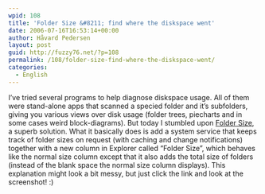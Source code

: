 ```yaml
---
wpid: 108
title: 'Folder Size &#8211; find where the diskspace went'
date: 2006-07-16T16:53:14+00:00
author: Håvard Pedersen
layout: post
guid: http://fuzzy76.net/?p=108
permalink: /108/folder-size-find-where-the-diskspace-went/
categories:
  - English
---
```

I&#8217;ve tried several programs to help diagnose diskspace usage. All of them were stand-alone apps that scanned a specied folder and it&#8217;s subfolders, giving you various views over disk usage (folder trees, piecharts and in some cases weird block-diagrams). But today I stumbled upon [Folder Size](http://foldersize.sourceforge.net/), a superb solution. What it basically does is add a system service that keeps track of folder sizes on request (with caching and change notifications) together with a new column in Explorer called &#8220;Folder Size&#8221;, which behaves like the normal size column except that it also adds the total size of folders (instead of the blank space the normal size column displays). This explanation might look a bit messy, but just click the link and look at the screenshot! :)
